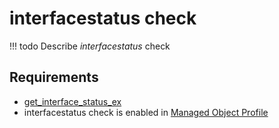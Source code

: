 # interfacestatus check

<!-- prettier-ignore -->
!!! todo
    Describe *interfacestatus* check

## Requirements

* [get_interface_status_ex](../../../dev/scripts/get_interface_status_ex.md)
* interfacestatus check is enabled in [Managed Object Profile](../../../reference/concepts/managed-object-profile/index.md)
